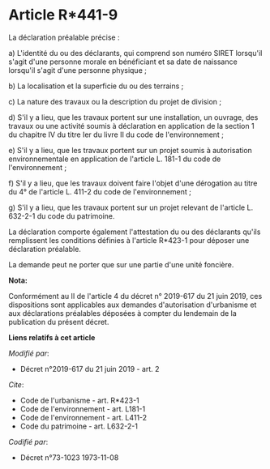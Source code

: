 # Article R*441-9

La déclaration préalable précise : 

a) L'identité du ou des déclarants, qui comprend son numéro SIRET lorsqu'il s'agit d'une personne morale en bénéficiant et sa
date de naissance lorsqu'il s'agit d'une personne physique ; 

b) La localisation et la superficie du ou des terrains ; 

c) La nature des travaux ou la description du projet de division ; 

d) S'il y a lieu, que les travaux portent sur une installation, un ouvrage, des travaux ou une activité soumis à déclaration
en application de la section 1 du chapitre IV du titre Ier du livre II du code de l'environnement ; 

e) S'il y a lieu, que les travaux portent sur un projet soumis à autorisation environnementale en application de l'article L.
181-1 du code de l'environnement ; 

f) S'il y a lieu, que les travaux doivent faire l'objet d'une dérogation au titre du 4° de l'article L. 411-2 du code de
l'environnement ; 

g) S'il y a lieu, que les travaux portent sur un projet relevant de l'article L. 632-2-1 du code du patrimoine. 

La déclaration comporte également l'attestation du ou des déclarants qu'ils remplissent les conditions définies à l'article
R*423-1 pour déposer une déclaration préalable. 

La demande peut ne porter que sur une partie d'une unité foncière.

**Nota:**

Conformément au II de l'article 4 du décret n° 2019-617 du 21 juin 2019, ces dispositions sont applicables aux demandes
d'autorisation d'urbanisme et aux déclarations préalables déposées à compter du lendemain de la publication du présent
décret.

**Liens relatifs à cet article**

_Modifié par_:

  - Décret n°2019-617 du 21 juin 2019 - art. 2

_Cite_:

  - Code de l'urbanisme - art. R*423-1
  - Code de l'environnement - art. L181-1
  - Code de l'environnement - art. L411-2
  - Code du patrimoine - art. L632-2-1

_Codifié par_:

  - Décret n°73-1023 1973-11-08
